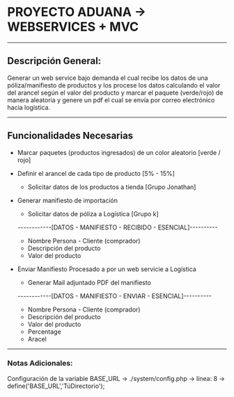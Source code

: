 # PROYECTO ADUANA -> WEBSERVICES + MVC
__________________________________________
## Descripción General:
Generar un web service bajo demanda el cual recibe los datos de una póliza/manifiesto de productos y los procese los datos calculando el valor del arancel según el valor del producto y marcar el paquete (verde/rojo) de manera aleatoria y genere un pdf el cual se envía por correo electrónico hacia logística.
__________________________________________

## Funcionalidades Necesarias

* Marcar paquetes (productos ingresados) de un color aleatorio [verde / rojo] 
* Definir el arancel de cada tipo de producto [5% - 15%]
    * Solicitar datos de los productos a tienda [Grupo Jonathan]
* Generar manifiesto de importación
    * Solicitar datos de póliza a Logística [Grupo k]
    
    ------------[DATOS - MANIFIESTO - RECIBIDO - ESENCIAL]----------
    - Nombre Persona - Cliente (comprador)
    - Descripción del producto
    - Valor del producto
* Enviar Manifiesto Procesado a por un web servicie a Logística
    * Generar Mail adjuntado PDF del manifiesto
    
    ------------[DATOS - MANIFIESTO - ENVIAR - ESENCIAL]----------
    - Nombre Persona - Cliente (comprador)
    - Descripción del producto
    - Valor del producto
    - Percentage
    - Aracel
__________________________________________

### Notas Adicionales:
Configuración de la variable BASE_URL -> ./system/config.php -> línea: 8 -> define('BASE_URL','TúDirectorio');
